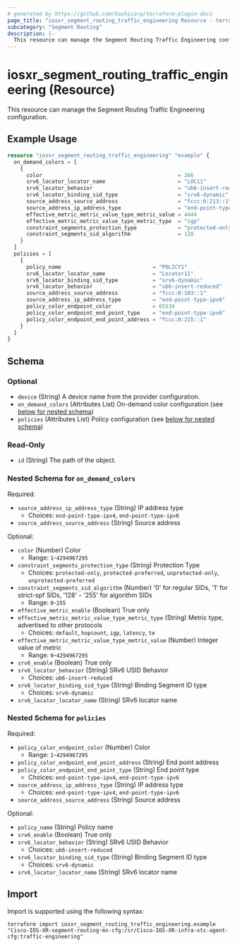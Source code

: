 ```yaml
---
# generated by https://github.com/hashicorp/terraform-plugin-docs
page_title: "iosxr_segment_routing_traffic_engineering Resource - terraform-provider-iosxr"
subcategory: "Segment Routing"
description: |-
  This resource can manage the Segment Routing Traffic Engineering configuration.
---
```


# iosxr_segment_routing_traffic_engineering (Resource)

This resource can manage the Segment Routing Traffic Engineering configuration.

## Example Usage

```terraform
resource "iosxr_segment_routing_traffic_engineering" "example" {
  on_demand_colors = [
    {
      color                                           = 266
      srv6_locator_locator_name                       = "LOC11"
      srv6_locator_behavior                           = "ub6-insert-reduced"
      srv6_locator_binding_sid_type                   = "srv6-dynamic"
      source_address_source_address                   = "fccc:0:213::1"
      source_address_ip_address_type                  = "end-point-type-ipv6"
      effective_metric_metric_value_type_metric_value = 4444
      effective_metric_metric_value_type_metric_type  = "igp"
      constraint_segments_protection_type             = "protected-only"
      constraint_segments_sid_algorithm               = 128
    }
  ]
  policies = [
    {
      policy_name                             = "POLICY1"
      srv6_locator_locator_name               = "Locator11"
      srv6_locator_binding_sid_type           = "srv6-dynamic"
      srv6_locator_behavior                   = "ub6-insert-reduced"
      source_address_source_address           = "fccc:0:103::1"
      source_address_ip_address_type          = "end-point-type-ipv6"
      policy_color_endpoint_color             = 65534
      policy_color_endpoint_end_point_type    = "end-point-type-ipv6"
      policy_color_endpoint_end_point_address = "fccc:0:215::1"
    }
  ]
}
```

<!-- schema generated by tfplugindocs -->
## Schema

### Optional

- `device` (String) A device name from the provider configuration.
- `on_demand_colors` (Attributes List) On-demand color configuration (see [below for nested schema](#nestedatt--on_demand_colors))
- `policies` (Attributes List) Policy configuration (see [below for nested schema](#nestedatt--policies))

### Read-Only

- `id` (String) The path of the object.

<a id="nestedatt--on_demand_colors"></a>
### Nested Schema for `on_demand_colors`

Required:

- `source_address_ip_address_type` (String) IP address type
  - Choices: `end-point-type-ipv4`, `end-point-type-ipv6`
- `source_address_source_address` (String) Source address

Optional:

- `color` (Number) Color
  - Range: `1`-`4294967295`
- `constraint_segments_protection_type` (String) Protection Type
  - Choices: `protected-only`, `protected-preferred`, `unprotected-only`, `unprotected-preferred`
- `constraint_segments_sid_algorithm` (Number) '0' for regular SIDs, '1' for strict-spf SIDs, '128' - '255' for algorithm SIDs
  - Range: `0`-`255`
- `effective_metric_enable` (Boolean) True only
- `effective_metric_metric_value_type_metric_type` (String) Metric type, advertised to other protocols
  - Choices: `default`, `hopcount`, `igp`, `latency`, `te`
- `effective_metric_metric_value_type_metric_value` (Number) Integer value of metric
  - Range: `0`-`4294967295`
- `srv6_enable` (Boolean) True only
- `srv6_locator_behavior` (String) SRv6 USID Behavior
  - Choices: `ub6-insert-reduced`
- `srv6_locator_binding_sid_type` (String) Binding Segment ID type
  - Choices: `srv6-dynamic`
- `srv6_locator_locator_name` (String) SRv6 locator name


<a id="nestedatt--policies"></a>
### Nested Schema for `policies`

Required:

- `policy_color_endpoint_color` (Number) Color
  - Range: `1`-`4294967295`
- `policy_color_endpoint_end_point_address` (String) End point address
- `policy_color_endpoint_end_point_type` (String) End point type
  - Choices: `end-point-type-ipv4`, `end-point-type-ipv6`
- `source_address_ip_address_type` (String) IP address type
  - Choices: `end-point-type-ipv4`, `end-point-type-ipv6`
- `source_address_source_address` (String) Source address

Optional:

- `policy_name` (String) Policy name
- `srv6_enable` (Boolean) True only
- `srv6_locator_behavior` (String) SRv6 USID Behavior
  - Choices: `ub6-insert-reduced`
- `srv6_locator_binding_sid_type` (String) Binding Segment ID type
  - Choices: `srv6-dynamic`
- `srv6_locator_locator_name` (String) SRv6 locator name

## Import

Import is supported using the following syntax:

```shell
terraform import iosxr_segment_routing_traffic_engineering.example "Cisco-IOS-XR-segment-routing-ms-cfg:/sr/Cisco-IOS-XR-infra-xtc-agent-cfg:traffic-engineering"
```
